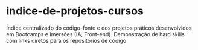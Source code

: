 # indice-de-projetos-cursos
Índice centralizado do código-fonte e dos projetos práticos desenvolvidos em Bootcamps e Imersões (IA, Front-end). Demonstração de hard skills com links diretos para os repositórios de código
